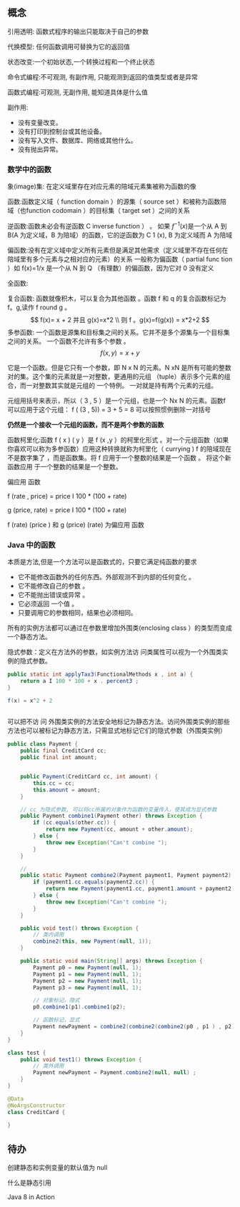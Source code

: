 ## 概念



引用透明: 函数式程序的输出只能取决于自己的参数

代换模型: 任何函数调用可替换为它的返回值



状态改变:一个初始状态,一个转换过程和一个终止状态

命令式编程:不可观测, 有副作用, 只能观测到返回的值类型或者是异常

函数式编程:可观测, 无副作用, 能知道具体是什么值

 副作用: 

- 没有变量改变。
- 没有打印到控制台或其他设备。
- 没有写入文件、数据库、网络或其他什么。
- 没有抛出异常。



### 数学中的函数

象(image)集: 在定义域里存在对应元素的陪域元素集被称为函数的像



函数:函数定义域（ function domain ）的源集（ source set ）和被称为函数陪域（也function codomain ）的目标集（ target set ）之间的关系 

逆函数:函数未必会有逆函数 C inverse function ） 。 如果 $f^{-1}(x)$是一个从 A 到 B(A 为定义域，B 为陪域）的函数，它的逆函数为 C 1 (x), B 为定义域而 A 为陪域

偏函数:没有在定义域中定义所有元素但是满足其他需求（定义域里不存在任何在陪域里有多个元素与之相对应的元素）的关系 一般称为偏函数（ partial func tion ）如 f(x)=1/x 是一个从 N 到 Q （有理数）的偏函数，因为它对 0 没有定义

全函数:

复合函数: 函数就像积木，可以复合为其他函数 。函数 f 和 q 的复合函数标记为 f。g,读作 f round g 。
$$
f(x)= x + 2 并且 g(x)=x*2 \\
 则 f 。g(x)=f(g(x)) = x*2+2
$$
多参函数: 一个函数是源集和目标集之间的关系。它并不是多个源集与一个目标集之间的关系。 一个函数不允许有多个参数 。
$$
f(x , y) = x + y
$$


它是一个函数。但是它只有一个参数，即 N x N 的元素。N xN 是所有可能的整数对的集。这个集的元素就是一对整数，更通用的元组
（tuple）表示多个元素的组合，而一对整数其实就是元组的 一个特例。 一对就是持有两个元素的元组。

元组用括号来表示，所以（ 3 , 5 ）是一个元组，也是一个 Nx N 的元素。函数f 可以应用于这个元组：
f ( (3 , 5)) = 3 + 5 = 8 可以按照惯例删除一对括号

**仍然是一个接收一个元组的函数，而不是两个参数的函数**

函数柯里化:函数 f ( x ) ( y ）是 f (x ,y ）的柯里化形式 。对一个元组函数（如果你喜欢可以称为多参函数）应用这种转换就称为柯里化（ currying )  f 的陪域现在不是数字集了 ，而是函数集。将 f 应用于一个整数的结果是一个函数 。 将这个新函数应用 于一个整数的结果是一个整数。

偏应用 函数



f (rate , price) = price I 100 * (100 + rate)

g (price, rate) = price I 100 * (100 + rate)

f (rate) (price ) 和 g (price) (rate) 为偏应用 函数

### Java 中的函数

本质是方法,但是一个方法可以是函数式的，只要它满足纯函数的要求

- 它不能修改函数外的任何东西。外部观测不到内部的任何变化 。
- 它不能修改自己的参数 。
- 它不能抛出错误或异常 。
- 它必须返回 一个值 。
- 只要调用它的参数相同，结果也必须相同。

所有的实例方法都可以通过在参数里增加外围类(enclosing class ）的类型而变成一个静态方法。



隐式参数：定义在方法外的参数，如实例方法访 问类属性可以视为一个外围类实例的隐式参数。

```java
public static int applyTax3(FunctionalMethods x , int a) {
    return a I 100 * 100 + x . percent3 ;
}

f(x) = x^2 + 2
    
```

可以把不访 问 外围类实例的方法安全地标记为静态方法。访问外围类实例的那些方法也可以被标记为静态方法，只需显式地标记它们的隐式参数（外围类实例）

```java
public class Payment {
    public final CreditCard cc;
    public final int amount;


    public Payment(CreditCard cc, int amount) {
        this.cc = cc;
        this.amount = amount;
    }

    // cc 为隐式参数, 可以将cc所属的对象作为函数的变量传入，使其成为显式参数
    public Payment combine1(Payment other) throws Exception {
        if (cc.equals(other.cc)) {
            return new Payment(cc, amount + other.amount);
        } else {
            throw new Exception("Can't combine ");
        }
    }

    //
    public static Payment combine2(Payment payment1, Payment payment2) throws Exception {
        if (payment1.cc.equals(payment2.cc)) {
            return new Payment(payment1.cc, payment1.amount + payment2.amount);
        } else {
            throw new Exception("Can't combine ");
        }
    }

    public void test() throws Exception {
        // 类内调用
        combine2(this, new Payment(null, 1));
    }

    public static void main(String[] args) throws Exception {
        Payment p0 = new Payment(null, 1);
        Payment p1 = new Payment(null, 1);
        Payment p2 = new Payment(null, 1);
        Payment p3 = new Payment(null, 1);

        // 对象标记，隐式
        p0.combine1(p1).combine1(p2);

        // 函数标记，显式
        Payment newPayment = combine2(combine2(combine2(p0 , p1 ) , p2) , p3 );
    }
}

class test {
    public void test1() throws Exception {
        // 类外调用
        Payment newPayment = Payment.combine2(null, null) ;
    }
}

@Data
@NoArgsConstructor
class CreditCard {

}
```



## 待办

创建静态和实例变量的默认值为 null



什么是静态引用

Java 8 in Action
